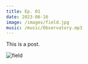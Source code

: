 ```yaml
---
title: Ep. 01
date: 2023-06-16
image: /images/field.jpg
music: /music/Observatory.mp3
---
```


This is a post.

![field](/images/field.jpg)
